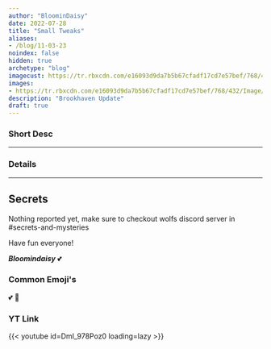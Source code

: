 ```yaml
---
author: "BloominDaisy"
date: 2022-07-28
title: "Small Tweaks"
aliases:
- /blog/11-03-23
noindex: false
hidden: true
archetype: "blog"
imagecust: https://tr.rbxcdn.com/e16093d9da7b5b67cfadf17cd7e57bef/768/432/Image/Png
images:
- https://tr.rbxcdn.com/e16093d9da7b5b67cfadf17cd7e57bef/768/432/Image/Png
description: "Brookhaven Update"
draft: true
---
```


### Short Desc

---

### Details
---

## Secrets

Nothing reported yet, make sure to checkout wolfs discord server in #secrets-and-mysteries 

Have fun everyone!

_**Bloomindaisy**_ <span class="nowrap"><span class="emojify">💕</span>


### Common Emoji's 

<span class="emojify">💕</span>
<span class="emojify">🤯</span>

### YT Link

{{< youtube id=DmI_978Poz0 loading=lazy >}}